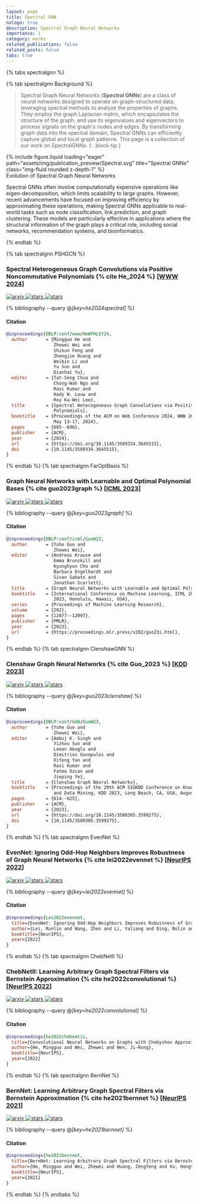 ```yaml
---
layout: page
title: Spectral GNN
nologo: true
description: Spectral Graph Neural Networks
importance: 1
category: works
related_publications: false
related_posts: false
tabs: true
---
```



{% tabs spectralgnn %}

{% tab spectralgnn Background %}

> Spectral Graph Neural Networks (**Spectral GNNs**) are a class of neural networks designed to operate on graph-structured data, leveraging spectral methods to analyze the properties of graphs. They employ the graph Laplacian matrix, which encapsulates the structure of the graph, and use its eigenvalues and eigenvectors to process signals on the graph's nodes and edges. By transforming graph data into the spectral domain, Spectral GNNs can efficiently capture global and local graph patterns. This page is a collection of our work on SpectralGNNs.
{: .block-tip }

<div class="mx-auto">
  {% include figure.liquid loading="eager" path="assets/img/publication_preview/Spectral.svg" title="Spectral GNNs" class="img-fluid rounded z-depth-1" %}
</div>
<div class="caption">
  Evolution of Spectral Graph Neural Networks
</div>

Spectral GNNs often involve computationally expensive operations like eigen-decomposition, which limits scalability to large graphs. However, recent advancements have focused on improving efficiency by approximating these operations, making Spectral GNNs applicable to real-world tasks such as node classification, link prediction, and graph clustering. These models are particularly effective in applications where the structural information of the graph plays a critical role, including social networks, recommendation systems, and bioinformatics.

{% endtab %}

{% tab spectralgnn PSHGCN %}

### Spectral Heterogeneous Graph Convolutions via Positive Noncommutative Polynomials {% cite He_2024 %} [[WWW 2024](https://www2024.thewebconf.org/)]

<p>
  <a href="https://arxiv.org/abs/2305.19872">
    <img src="https://img.shields.io/badge/arxiv-2305.19872-b31b1b?style=flat&logo=arxiv
" alt="arxiv" />
  </a>
  <a href="https://github.com/ivam-he/PSHGCN">
    <img src="https://img.shields.io/badge/ivam--he%2FPSHGCN-white?logo=github&labelColor=black" alt="stars" />
  </a>
  <a href="https://github.com/ivam-he/PSHGCN/stargazers">
    <img src="https://img.shields.io/github/stars/ivam-he/PSHGCN" alt="stars" />
  </a>
</p>

{% bibliography --query @*[key=he2024spectral]* %}

#### Citation

```bibtex
@inproceedings{DBLP:conf/www/HeWFHLSY24,
  author       = {Mingguo He and
                  Zhewei Wei and
                  Shikun Feng and
                  Zhengjie Huang and
                  Weibin Li and
                  Yu Sun and
                  Dianhai Yu},
  editor       = {Tat-Seng Chua and
                  Chong-Wah Ngo and
                  Ravi Kumar and
                  Hady W. Lauw and
                  Roy Ka-Wei Lee},
  title        = {Spectral Heterogeneous Graph Convolutions via Positive Noncommutative
                  Polynomials},
  booktitle    = {Proceedings of the ACM on Web Conference 2024, WWW 2024, Singapore,
                  May 13-17, 2024},
  pages        = {685--696},
  publisher    = {ACM},
  year         = {2024},
  url          = {https://doi.org/10.1145/3589334.3645515},
  doi          = {10.1145/3589334.3645515},
}
```

{% endtab %}
{% tab spectralgnn FarOptBasis %}

### Graph Neural Networks with Learnable and Optimal Polynomial Bases {% cite guo2023graph %} [[ICML 2023](https://icml.cc/Conferences/2023)]

<!-- Badges -->
<p>
  <a href="https://arxiv.org/abs/2302.12432">
    <img src="https://img.shields.io/badge/arxiv-2302.12432-b31b1b?style=flat&logo=arxiv
" alt="arxiv" />
  </a>
  <a href="https://github.com/yuziGuo/FarOptBasis">
    <img src="https://img.shields.io/badge/yuziGuo%2FFarOptBasis-white?logo=github&labelColor=black" alt="stars" />
  </a>
  <a href="https://github.com/yuziGuo/FarOptBasis/stargazers">
    <img src="https://img.shields.io/github/stars/yuziGuo/FarOptBasis" alt="stars" />
  </a>
</p>

{% bibliography --query @*[key=guo2023graph]* %}

#### Citation

```bibtex
@inproceedings{DBLP:conf/icml/GuoW23,
  author       = {Yuhe Guo and
                  Zhewei Wei},
  editor       = {Andreas Krause and
                  Emma Brunskill and
                  Kyunghyun Cho and
                  Barbara Engelhardt and
                  Sivan Sabato and
                  Jonathan Scarlett},
  title        = {Graph Neural Networks with Learnable and Optimal Polynomial Bases},
  booktitle    = {International Conference on Machine Learning, ICML 2023, 23-29 July
                  2023, Honolulu, Hawaii, USA},
  series       = {Proceedings of Machine Learning Research},
  volume       = {202},
  pages        = {12077--12097},
  publisher    = {PMLR},
  year         = {2023},
  url          = {https://proceedings.mlr.press/v202/guo23i.html},
}
```

{% endtab %}
{% tab spectralgnn ClenshawGNN %}

### Clenshaw Graph Neural Networks {% cite Guo_2023 %} [[KDD 2023](https://kdd.org/kdd2023/index.html#)]

<!-- Badges -->
<p>
  <a href="https://arxiv.org/abs/2210.16508">
    <img src="https://img.shields.io/badge/arxiv-2210.16508-b31b1b?style=flat&logo=arxiv
" alt="arxiv" />
  </a>
  <a href="https://github.com/yuziGuo/ClenshawGNN">
    <img src="https://img.shields.io/badge/yuziGuo%2FClenshawGNN-white?logo=github&labelColor=black" alt="stars" />
  </a>
  <a href="https://github.com/yuziGuo/ClenshawGNN/stargazers">
    <img src="https://img.shields.io/github/stars/yuziGuo/ClenshawGNN" alt="stars" />
  </a>
</p>

{% bibliography --query @*[key=guo2023clenshaw]* %}

#### Citation

```bibtex
@inproceedings{DBLP:conf/kdd/GuoW23,
  author       = {Yuhe Guo and
                  Zhewei Wei},
  editor       = {Ambuj K. Singh and
                  Yizhou Sun and
                  Leman Akoglu and
                  Dimitrios Gunopulos and
                  Xifeng Yan and
                  Ravi Kumar and
                  Fatma Ozcan and
                  Jieping Ye},
  title        = {Clenshaw Graph Neural Networks},
  booktitle    = {Proceedings of the 29th ACM SIGKDD Conference on Knowledge Discovery
                  and Data Mining, KDD 2023, Long Beach, CA, USA, August 6-10, 2023},
  pages        = {614--625},
  publisher    = {ACM},
  year         = {2023},
  url          = {https://doi.org/10.1145/3580305.3599275},
  doi          = {10.1145/3580305.3599275},
}
```

{% endtab %}
{% tab spectralgnn EvenNet %}

### EvenNet: Ignoring Odd-Hop Neighbors Improves Robustness of Graph Neural Networks {% cite lei2022evennet %} [[NeurIPS 2022](https://nips.cc/Conferences/2022)]

<!-- Badges -->
<p>
  <a href="https://arxiv.org/abs/2205.13892">
    <img src="https://img.shields.io/badge/arxiv-2205.13892-b31b1b?style=flat&logo=arxiv
" alt="arxiv" />
  </a>
  <a href="https://github.com/Leirunlin/EvenNet">
    <img src="https://img.shields.io/badge/Leirunlin%2FEvenNet-white?logo=github&labelColor=black" alt="stars" />
  </a>
  <a href="https://github.com/Leirunlin/EvenNet/stargazers">
    <img src="https://img.shields.io/github/stars/Leirunlin/EvenNet" alt="stars" />
  </a>
</p>

{% bibliography --query @*[key=lei2022evennet]* %}

#### Citation

```bibtex
@inproceedings{Lei2022evennet,
  title={EvenNet: Ignoring Odd-Hop Neighbors Improves Robustness of Graph Neural Networks},
  author={Lei, Runlin and Wang, Zhen and Li, Yaliang and Ding, Bolin and Wei, Zhewei},
  booktitle={NeurIPS},
  year={2022}
}
```

{% endtab %}
{% tab spectralgnn ChebNetII %}

### ChebNetII: Learning Arbitrary Graph Spectral Filters via Bernstein Approximation {% cite he2022convolutional %} [[NeurIPS 2022](https://nips.cc/Conferences/2022)]

<!-- Badges -->
<p>
  <a href="https://arxiv.org/abs/2202.03580">
    <img src="https://img.shields.io/badge/arxiv-2202.03580-b31b1b?style=flat&logo=arxiv
" alt="arxiv" />
  </a>
  <a href="https://github.com/ivam-he/ChebNetII">
    <img src="https://img.shields.io/badge/ivam--he%2FChebNetII-white?logo=github&labelColor=black" alt="stars" />
  </a>
  <a href="https://github.com/ivam-he/ChebNetII/stargazers">
    <img src="https://img.shields.io/github/stars/ivam-he/ChebNetII" alt="stars" />
  </a>
</p>

{% bibliography --query @*[key=he2022convolutional]* %}

#### Citation

```bibtex
@inproceedings{he2022chebnetii,
  title={Convolutional Neural Networks on Graphs with Chebyshev Approximation, Revisited},
  author={He, Mingguo and Wei, Zhewei and Wen, Ji-Rong},
  booktitle={NeurIPS},
  year={2022}
}
```

{% endtab %}
{% tab spectralgnn BernNet %}

### BernNet: Learning Arbitrary Graph Spectral Filters via Bernstein Approximation {% cite he2021bernnet %} [[NeurIPS 2021](https://nips.cc/Conferences/2021)]

<!-- Badges -->
<p>
  <a href="https://arxiv.org/abs/2106.10994">
    <img src="https://img.shields.io/badge/arxiv-2106.10994-b31b1b?style=flat&logo=arxiv
" alt="arxiv" />
  </a>
  <a href="https://github.com/ivam-he/BernNet">
    <img src="https://img.shields.io/badge/ivam--he%2FBernNet-white?logo=github&labelColor=black" alt="stars" />
  </a>
  <a href="https://github.com/ivam-he/BernNet/stargazers">
    <img src="https://img.shields.io/github/stars/ivam-he/BernNet" alt="stars" />
  </a>
</p>

{% bibliography --query @*[key=he2021bernnet]* %}

#### Citation

```bibtex
@inproceedings{he2021bernnet,
  title={BernNet: Learning Arbitrary Graph Spectral Filters via Bernstein Approximation},
  author={He, Mingguo and Wei, Zhewei and Huang, Zengfeng and Xu, Hongteng},
  booktitle={NeurIPS},
  year={2021}
}
```

{% endtab %}
{% endtabs %}